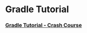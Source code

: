 # Gradle Tutorial

### [Gradle Tutorial - Crash Course](https://www.youtube.com/watch?v=gKPMKRnnbXU&ab_channel=MarcoCodes)
